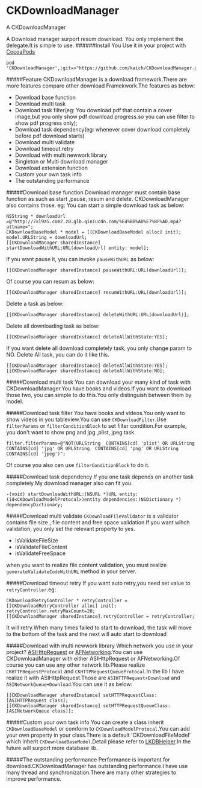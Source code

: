 CKDownloadManager
=================

A  CKDownloadManager

A Download manager surport resum download. You only implement the delegate.It is simple to use.
######Install 
You Use it in your project with [CocoaPods](https://github.com/CocoaPods/CocoaPods)

	pod 'CKDownloadManager',:git=>"https://github.com/kaich/CKDownloadManager.git"

#####Feature
CKDownloadManager is a download framework.There are more features compare other download Framekwork.The features as below:

* Download base function
* Download multi task 
* Download task filter(eg: You download pdf that contain a cover image,but you only show pdf download progress.so you can use filter to show pdf progress only);
* Download task dependency(eg: whenever cover download completely before pdf download starts) 
* Download multi validate
* Download timeout retry 
* Download with multi newwork library  
* Singleton or Multi download manager
* Download extension function
* Custom your own task info
* The outstanding performance

#####Download base function
Download manager must contain base function as such as start ,pause, resum and delete. CKDownloadManager also contains those. eg:
You can start a simple download task as below:


    NSString * downloadUrl =@"http://7xl9a5.com2.z0.glb.qiniucdn.com/%E4%B8%AD%E7%8F%AD.mp4?attname=";
    CKDownloadBaseModel * model = [[CKDownloadBaseModel alloc] init];
    model.URLString = downloadUrl;
    [[CKDownloadManager sharedInstance] startDownloadWithURL:URL(downloadUrl) entity: model];


If you want pause it, you can invoke `pauseWithURL` as below:
    
    [[CKDownloadManager sharedInstance] pauseWithURL:URL(downloadUrl)];

Of course you can resum as below:

    [[CKDownloadManager sharedInstance] resumWithURL:URL(downloadUrl)];  

Delete a task as below:

    [[CKDownloadManager sharedInstance] deleteWithURL:URL(downloadUrl)];  

Delete all downloading task as below:

    [[CKDownloadManager sharedInstance] deleteAllWithState:YES];

If you want delete all download completely task, you only change param to NO. Delete All task, you can do it like this.

    [[CKDownloadManager sharedInstance] deleteAllWithState:YES];
    [[CKDownloadManager sharedInstance] deleteAllWithState:NO];
    

#####Download multi task 
You can download your many kind of task with CKDownloadManager.You have books and videos.If you want to download those two, you can simple to do this.You only distinguish between them by model.

#####Download task filter
You have books and videos.You only want to show videos in you tableview.You can use `CKDownloadFilter`.Use `filterParams` or `filterConditionBlock` to set filter condition.For example, you don't want to show png and jpg ,plist, jpeg task. 

    filter.filterParams=@"NOT(URLString  CONTAINS[cd] 'plist' OR URLString  CONTAINS[cd] 'jpg' OR URLString  CONTAINS[cd] 'png' OR URLString  CONTAINS[cd] 'jpeg')";

Of course you also can use `filterConditionBlock` to do it.

#####Download task dependency
If you one task depends on another task completely.My download manager also can fit you. 

    -(void) startDownloadWithURL:(NSURL *)URL entity:(id<CKDownloadModelProtocal>)entity dependencies:(NSDictionary *) dependencyDictionary;

#####Download multi validate
`CKDownloadFileValidator` is a validator contains file size , file content and free space validation.If you want wihch validation, you only set the relevant property to yes. 

* isValidateFileSize
* isValidateFileContent
* isValidateFreeSpace

when you want to realize file content validation, you must realize `generateValidateCodeWithURL` method in your server.

#####Download timeout retry
If you want auto retry,you need set value to `retryController`.eg:

    CKDownloadRetryController * retryController = [[CKDownloadRetryController alloc] init];
    retryController.retryMaxCount=20;
    [[CKDownloadManager sharedInstance].retryController = retryController;

It will retry.When many times failed to start to download, the task will move to the bottom of the task and the next will auto start to download 

#####Download with multi newwork library
Which network you use in your project? [ASIHttpRequest](https://github.com/pokeb/asi-http-request) or [AFNetworking](https://github.com/AFNetworking/AFNetworking).You can use CKDownloadManager with either ASIHttpRequest or AFNetworking.Of course you can use any other network lib.Please realize `CKHTTPRequestProtocal` and `CKHTTPRequestQueueProtocal`.In the lib I have realize it with ASIHttpRequest.Those are `ASIHTTPRequest+Download` and `ASINetworkQueue+Download`.You can use it as below:

    [[CKDownloadManager sharedInstance] setHTTPRequestClass:[ASIHTTPRequest class];
    [[CKDownloadManager sharedInstance] setHTTPRequestQueueClass:[ASINetworkQueue class]];

#####Custom your own task info
You can create a class inherit `CKDownloadBaseModel` or comform to `CKDownloadModelProtocal`.You can add your own property in your class.There is a default 'CKDownloadFileModel' which inherit `CKDownloadBaseModel`.Detail please refer to [LKDBHelper](https://github.com/li6185377/LKDBHelper-SQLite-ORM).In the future will surport more database lib.

#####The outstanding performance
Performance is important for download.CKDownloadManager has outstanding performance.I have use many thread and synchronization.There are many other strategies to improve performance.
